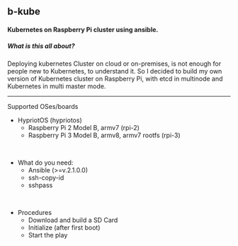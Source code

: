 ## b-kube
#### Kubernetes on Raspberry Pi cluster using ansible.
##### What is this all about?

Deploying kubernetes Cluster on cloud or on-premises, is not enough for people new to Kubernetes, to understand it.
So I decided to build my own version of Kubernetes cluster on Raspberry Pi, with etcd in multinode and Kubernetes in multi master mode.


<hr>

Supported OSes/boards

* HypriotOS (hypriotos)
	* Raspberry Pi 2 Model B, armv7 (rpi-2)
	* Raspberry Pi 3 Model B, armv8, armv7 rootfs (rpi-3)

<br>

* What do you need:
	* Ansible (>=v.2.1.0.0)
	* ssh-copy-id
	* sshpass

<br>


* Procedures
	* Download and build a SD Card
	* Initialize (after first boot)
	* Start the play
